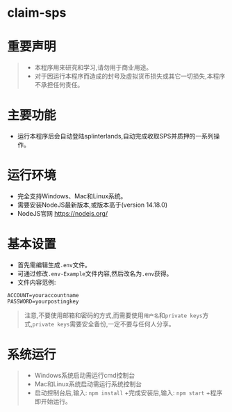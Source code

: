 # claim-sps
# 重要声明
> + 本程序用来研究和学习,请勿用于商业用途。
> + 对于因运行本程序而造成的封号及虚拟货币损失或其它一切损失,本程序不承担任何责任。
# 主要功能
+ 运行本程序后会自动登陆splinterlands,自动完成收取SPS并质押的一系列操作。
# 运行环境
+ 完全支持Windows、Mac和Linux系统。
+ 需要安装NodeJS最新版本,或版本高于(version 14.18.0)
+ NodeJS官网 https://nodejs.org/
# 基本设置
+ 首先需编辑生成`.env`文件。
+ 可通过修改`.env-Example`文件内容,然后改名为`.env`获得。
+ 文件内容范例:
```
ACCOUNT=youraccountname
PASSWORD=yourpostingkey
```
>注意,不要使用邮箱和密码的方式,而需要使用`用户名`和`private keys`方式,`private keys`需要安全备份,一定不要与任何人分享。
# 系统运行
> + Windows系统启动需运行cmd控制台
> + Mac和Linux系统启动需运行系统控制台
> + 启动控制台后,输入:
`npm install`
> +完成安装后,输入:
`npm start`
> +程序即开始运行。
